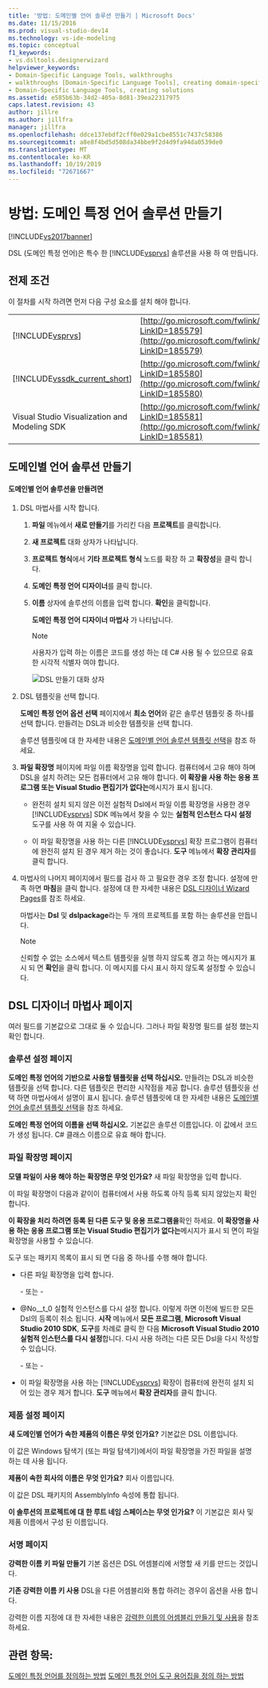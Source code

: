 ```yaml
---
title: '방법: 도메인별 언어 솔루션 만들기 | Microsoft Docs'
ms.date: 11/15/2016
ms.prod: visual-studio-dev14
ms.technology: vs-ide-modeling
ms.topic: conceptual
f1_keywords:
- vs.dsltools.designerwizard
helpviewer_keywords:
- Domain-Specific Language Tools, walkthroughs
- walkthroughs [Domain-Specific Language Tools], creating domain-specific language
- Domain-Specific Language Tools, creating solutions
ms.assetid: e585b63b-34d2-405a-8d81-39ea22317975
caps.latest.revision: 43
author: jillre
ms.author: jillfra
manager: jillfra
ms.openlocfilehash: ddce137ebdf2cff0e029a1cbe8551c7437c58386
ms.sourcegitcommit: a8e8f4bd5d508da34bbe9f2d4d9fa94da0539de0
ms.translationtype: MT
ms.contentlocale: ko-KR
ms.lasthandoff: 10/19/2019
ms.locfileid: "72671667"
---
```

# <a name="how-to-create-a-domain-specific-language-solution"></a>방법: 도메인 특정 언어 솔루션 만들기
[!INCLUDE[vs2017banner](../includes/vs2017banner.md)]

DSL (도메인 특정 언어)은 특수 한 [!INCLUDE[vsprvs](../includes/vsprvs-md.md)] 솔루션을 사용 하 여 만듭니다.

## <a name="prerequisites"></a>전제 조건
 이 절차를 시작 하려면 먼저 다음 구성 요소를 설치 해야 합니다.

|||
|-|-|
|[!INCLUDE[vsprvs](../includes/vsprvs-md.md)]|[http://go.microsoft.com/fwlink/?LinkID=185579](http://go.microsoft.com/fwlink/?LinkID=185579)|
|[!INCLUDE[vssdk_current_short](../includes/vssdk-current-short-md.md)]|[http://go.microsoft.com/fwlink/?LinkID=185580](http://go.microsoft.com/fwlink/?LinkID=185580)|
|Visual Studio Visualization and Modeling SDK|[http://go.microsoft.com/fwlink/?LinkID=185581](http://go.microsoft.com/fwlink/?LinkID=185581)|

## <a name="creating-a-domain-specific-language-solution"></a>도메인별 언어 솔루션 만들기

#### <a name="to-create-a-domain-specific-language-solution"></a>도메인별 언어 솔루션을 만들려면

1. DSL 마법사를 시작 합니다.

   1. **파일** 메뉴에서 **새로 만들기**를 가리킨 다음 **프로젝트**를 클릭합니다.

   2. **새 프로젝트** 대화 상자가 나타납니다.

   3. **프로젝트 형식**에서 **기타 프로젝트 형식** 노드를 확장 하 고 **확장성**을 클릭 합니다.

   4. **도메인 특정 언어 디자이너**를 클릭 합니다.

   5. **이름** 상자에 솔루션의 이름을 입력 합니다. **확인**을 클릭합니다.

       **도메인 특정 언어 디자이너 마법사** 가 나타납니다.

      > [!NOTE]
      > 사용자가 입력 하는 이름은 코드를 생성 하는 데 C# 사용 될 수 있으므로 유효한 시각적 식별자 여야 합니다.

      ![DSL 만들기 대화 상자](../modeling/media/create-dsldialog.png "Create_DSLDialog")

2. DSL 템플릿을 선택 합니다.

    **도메인 특정 언어 옵션 선택** 페이지에서 **최소 언어**와 같은 솔루션 템플릿 중 하나를 선택 합니다. 만들려는 DSL과 비슷한 템플릿을 선택 합니다.

    솔루션 템플릿에 대 한 자세한 내용은 [도메인별 언어 솔루션 템플릿 선택](../modeling/choosing-a-domain-specific-language-solution-template.md)을 참조 하세요.

3. **파일 확장명** 페이지에 파일 이름 확장명을 입력 합니다. 컴퓨터에서 고유 해야 하며 DSL을 설치 하려는 모든 컴퓨터에서 고유 해야 합니다. **이 확장을 사용 하는 응용 프로그램 또는 Visual Studio 편집기가 없다는**메시지가 표시 됩니다.

   - 완전히 설치 되지 않은 이전 실험적 Dsl에서 파일 이름 확장명을 사용한 경우 [!INCLUDE[vsprvs](../includes/vsprvs-md.md)] SDK 메뉴에서 찾을 수 있는 **실험적 인스턴스 다시 설정** 도구를 사용 하 여 지울 수 있습니다.

   - 이 파일 확장명을 사용 하는 다른 [!INCLUDE[vsprvs](../includes/vsprvs-md.md)] 확장 프로그램이 컴퓨터에 완전히 설치 된 경우 제거 하는 것이 좋습니다. **도구** 메뉴에서 **확장 관리자**를 클릭 합니다.

4. 마법사의 나머지 페이지에서 필드를 검사 하 고 필요한 경우 조정 합니다. 설정에 만족 하면 **마침**을 클릭 합니다. 설정에 대 한 자세한 내용은 [DSL 디자이너 Wizard Pages](#settings)를 참조 하세요.

    마법사는 **Dsl** 및 **dslpackage**라는 두 개의 프로젝트를 포함 하는 솔루션을 만듭니다.

   > [!NOTE]
   > 신뢰할 수 없는 소스에서 텍스트 템플릿을 실행 하지 않도록 경고 하는 메시지가 표시 되 면 **확인**을 클릭 합니다. 이 메시지를 다시 표시 하지 않도록 설정할 수 있습니다.

## <a name="settings"></a>DSL 디자이너 마법사 페이지
 여러 필드를 기본값으로 그대로 둘 수 있습니다. 그러나 파일 확장명 필드를 설정 했는지 확인 합니다.

### <a name="solution-settings-page"></a>솔루션 설정 페이지
 **도메인 특정 언어의 기반으로 사용할 템플릿을 선택 하십시오.**
만들려는 DSL과 비슷한 템플릿을 선택 합니다. 다른 템플릿은 편리한 시작점을 제공 합니다. 솔루션 템플릿을 선택 하면 마법사에서 설명이 표시 됩니다. 솔루션 템플릿에 대 한 자세한 내용은 [도메인별 언어 솔루션 템플릿 선택](../modeling/choosing-a-domain-specific-language-solution-template.md)을 참조 하세요.

 **도메인 특정 언어의 이름을 선택 하십시오.**
기본값은 솔루션 이름입니다. 이 값에서 코드가 생성 됩니다. C# 클래스 이름으로 유효 해야 합니다.

### <a name="file-extension-page"></a>파일 확장명 페이지
 **모델 파일이 사용 해야 하는 확장명은 무엇 인가요?**
새 파일 확장명을 입력 합니다.

 이 파일 확장명이 다음과 같이이 컴퓨터에서 사용 하도록 아직 등록 되지 않았는지 확인 합니다.

 **이 확장을 처리 하려면 등록 된 다른 도구 및 응용 프로그램을**확인 하세요. **이 확장명을 사용 하는 응용 프로그램 또는 Visual Studio 편집기가 없다는**메시지가 표시 되 면이 파일 확장명을 사용할 수 있습니다.

 도구 또는 패키지 목록이 표시 되 면 다음 중 하나를 수행 해야 합니다.

- 다른 파일 확장명을 입력 합니다.

     \- 또는 -

- @No__t_0 실험적 인스턴스를 다시 설정 합니다. 이렇게 하면 이전에 빌드한 모든 Dsl의 등록이 취소 됩니다. **시작** 메뉴에서 **모든 프로그램**, **Microsoft Visual Studio 2010 SDK**, **도구**를 차례로 클릭 한 다음 **Microsoft Visual Studio 2010 실험적 인스턴스를 다시 설정**합니다. 다시 사용 하려는 다른 모든 Dsl을 다시 작성할 수 있습니다.

     \- 또는 -

- 이 파일 확장명을 사용 하는 [!INCLUDE[vsprvs](../includes/vsprvs-md.md)] 확장이 컴퓨터에 완전히 설치 되어 있는 경우 제거 합니다. **도구** 메뉴에서 **확장 관리자**를 클릭 합니다.

### <a name="product-settings-page"></a>제품 설정 페이지
 **새 도메인별 언어가 속한 제품의 이름은 무엇 인가요?**
기본값은 DSL 이름입니다.

 이 값은 Windows 탐색기 (또는 파일 탐색기)에서이 파일 확장명을 가진 파일을 설명 하는 데 사용 됩니다.

 **제품이 속한 회사의 이름은 무엇 인가요?**
회사 이름입니다.

 이 값은 DSL 패키지의 AssemblyInfo 속성에 통합 됩니다.

 **이 솔루션의 프로젝트에 대 한 루트 네임 스페이스는 무엇 인가요?**
이 기본값은 회사 및 제품 이름에서 구성 된 이름입니다.

### <a name="signing-page"></a>서명 페이지
 **강력한 이름 키 파일 만들기** 기본 옵션은 DSL 어셈블리에 서명할 새 키를 만드는 것입니다.

 **기존 강력한 이름 키 사용** DSL을 다른 어셈블리와 통합 하려는 경우이 옵션을 사용 합니다.

 강력한 이름 지정에 대 한 자세한 내용은 [강력한 이름의 어셈블리 만들기 및 사용](http://go.microsoft.com/fwlink/?LinkId=186073)을 참조 하세요.

## <a name="see-also"></a>관련 항목:
 [도메인 특정 언어를 정의하는 방법](../modeling/how-to-define-a-domain-specific-language.md) [도메인 특정 언어 도구 용어집을 정의 하는 방법](https://msdn.microsoft.com/ca5e84cb-a315-465c-be24-76aa3df276aa)
